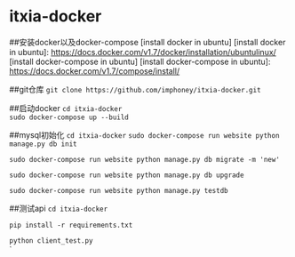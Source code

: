 # itxia-docker
##安装docker以及docker-compose
[install docker in ubuntu]
[install docker in ubuntu]: https://docs.docker.com/v1.7/docker/installation/ubuntulinux/
[install docker-compose in ubuntu]
[install docker-compose in ubuntu]: https://docs.docker.com/v1.7/compose/install/

##git仓库
`git clone https://github.com/imphoney/itxia-docker.git`

##启动docker
`cd itxia-docker`  
`sudo docker-compose up --build` 

##mysql初始化
`cd itxia-docker`
`sudo docker-compose run website python manage.py db init`  

`sudo docker-compose run website python manage.py db migrate -m 'new'` 

`sudo docker-compose run website python manage.py db upgrade`  

`sudo docker-compose run website python manage.py testdb`  

##测试api
`cd itxia-docker`  

`pip install -r requirements.txt`  

`python client_test.py`  
`

